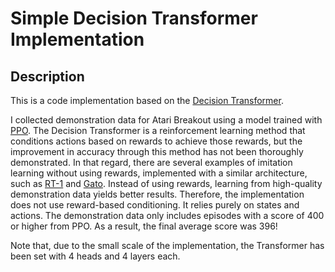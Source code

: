 # Simple Decision Transformer Implementation

## Description
This is a code implementation based on the [Decision Transformer](https://arxiv.org/abs/2106.01345).

I collected demonstration data for Atari Breakout using a model trained with [PPO]().
The Decision Transformer is a reinforcement learning method that conditions actions based on rewards to achieve those rewards, but the improvement in accuracy through this method has not been thoroughly demonstrated.
In that regard, there are several examples of imitation learning without using rewards, implemented with a similar architecture, such as [RT-1](https://robotics-transformer1.github.io/) and [Gato](https://arxiv.org/abs/2205.06175).
Instead of using rewards, learning from high-quality demonstration data yields better results.
Therefore, the implementation does not use reward-based conditioning. It relies purely on states and actions.
The demonstration data only includes episodes with a score of 400 or higher from PPO. As a result, the final average score was 396!

Note that, due to the small scale of the implementation, the Transformer has been set with 4 heads and 4 layers each.
